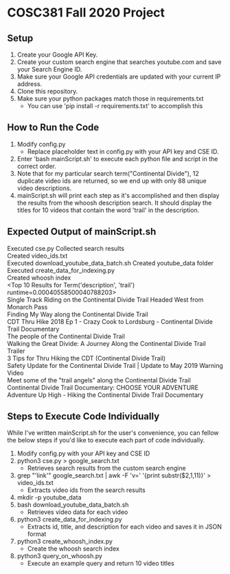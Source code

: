 # COSC381 Fall 2020 Project

## Setup
1. Create your Google API Key.
2. Create your custom search engine that searches youtube.com and save your Search Engine ID.
3. Make sure your Google API credentials are updated with your current IP address.
4. Clone this repository.
5. Make sure your python packages match those in requirements.txt
    - You can use 'pip install -r requirements.txt' to accomplish this

## How to Run the Code
1. Modify config.py
    - Replace placeholder text in config.py with your API key and CSE ID.
3. Enter 'bash mainScript.sh' to execute each python file and script in the correct order.
4. Note that for my particular search term("Continental Divide"), 12 duplicate video ids are returned, so we end up with only 88 unique video descriptions.
5. mainScript.sh will print each step as it's accomplished and then display the results from the whoosh description search. It should display the titles for 10 videos that contain the word 'trail' in the description.

## Expected Output of mainScript.sh
Executed cse.py Collected search results  
Created video\_ids.txt  
Executed download\_youtube\_data\_batch.sh Created youtube\_data folder  
Executed create\_data\_for\_indexing.py  
Created whoosh index  
<Top 10 Results for Term('description', 'trail') runtime=0.00040558500040788203>  
Single Track Riding on the Continental Divide Trail Headed West from Monarch Pass  
Finding My Way along the Continental Divide Trail  
CDT Thru Hike 2018 Ep 1 -  Crazy Cook to Lordsburg - Continental Divide Trail Documentary  
The people of the Continental Divide Trail  
Walking the Great Divide: A Journey Along the Continental Divide Trail Trailer  
3 Tips for Thru Hiking the CDT (Continental Divide Trail)  
Safety Update for the Continental Divide Trail | Update to May 2019 Warning Video  
Meet some of the "trail angels" along the Continental Divide Trail  
Continental Divide Trail Documentary: CHOOSE YOUR ADVENTURE  
Adventure Up High  -  Hiking the Continental Divide Trail Documentary  

## Steps to Execute Code Individually
While I've written mainScript.sh for the user's convenience, you can fellow the below steps if you'd like to execute each part of code individually.

1. Modify config.py with your API key and CSE ID
2. python3 cse.py > google\_search.txt
    - Retrieves search results from the custom search engine
3. grep "'link'" google\_search.txt | awk -F 'v=' '{print substr($2,1,11)}' > video\_ids.txt
    - Extracts video ids from the search results
4. mkdir -p youtube\_data
5. bash download\_youtube\_data\_batch.sh
    - Retrieves video data for each video
6. python3 create\_data\_for\_indexing.py
    - Extracts id, title, and description for each video and saves it in JSON format
7. python3 create\_whoosh\_index.py
    - Create the whoosh search index
8. python3 query\_on\_whoosh.py
    - Execute an example query and return 10 video titles
 
